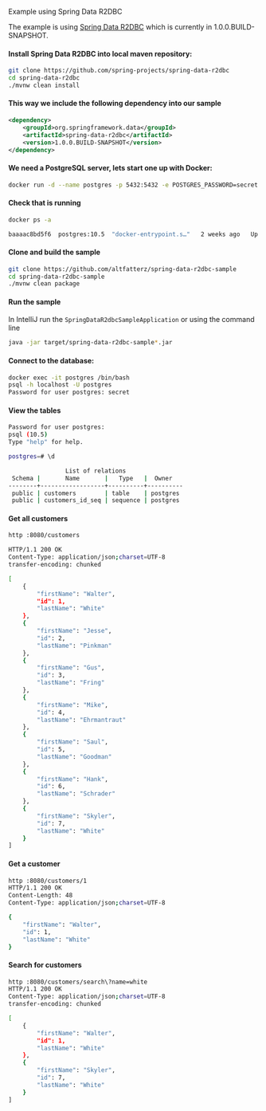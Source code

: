 Example using Spring Data R2DBC

The example is using [Spring Data R2DBC](https://github.com/spring-projects/spring-data-r2dbc) which is currently in 1.0.0.BUILD-SNAPSHOT.

#### Install Spring Data R2DBC into local maven repository:
```bash
git clone https://github.com/spring-projects/spring-data-r2dbc
cd spring-data-r2dbc
./mvnw clean install
```
 
#### This way we include the following dependency into our sample

```xml
<dependency>
    <groupId>org.springframework.data</groupId>
    <artifactId>spring-data-r2dbc</artifactId>
    <version>1.0.0.BUILD-SNAPSHOT</version>
</dependency>
``` 

#### We need a PostgreSQL server, lets start one up with Docker:
 
```bash
docker run -d --name postgres -p 5432:5432 -e POSTGRES_PASSWORD=secret postgres:10.5
```

#### Check that is running

```bash
docker ps -a

baaaac8bd5f6  postgres:10.5  "docker-entrypoint.s…"   2 weeks ago   Up 18 minutes   0.0.0.0:5432->5432/tcp   postgres
```

#### Clone and build the sample

```bash
git clone https://github.com/altfatterz/spring-data-r2dbc-sample
cd spring-data-r2dbc-sample
./mvnw clean package
```

#### Run the sample

In IntelliJ run the `SpringDataR2dbcSampleApplication` or using the command line

```bash
java -jar target/spring-data-r2dbc-sample*.jar
```

#### Connect to the database:
```bash
docker exec -it postgres /bin/bash
psql -h localhost -U postgres
Password for user postgres: secret
```

#### View the tables
```bash
Password for user postgres:
psql (10.5)
Type "help" for help.

postgres=# \d

                List of relations
 Schema |       Name       |   Type   |  Owner
--------+------------------+----------+----------
 public | customers        | table    | postgres
 public | customers_id_seq | sequence | postgres

```

#### Get all customers

```bash
http :8080/customers

HTTP/1.1 200 OK
Content-Type: application/json;charset=UTF-8
transfer-encoding: chunked

[
    {
        "firstName": "Walter",
        "id": 1,
        "lastName": "White"
    },
    {
        "firstName": "Jesse",
        "id": 2,
        "lastName": "Pinkman"
    },
    {
        "firstName": "Gus",
        "id": 3,
        "lastName": "Fring"
    },
    {
        "firstName": "Mike",
        "id": 4,
        "lastName": "Ehrmantraut"
    },
    {
        "firstName": "Saul",
        "id": 5,
        "lastName": "Goodman"
    },
    {
        "firstName": "Hank",
        "id": 6,
        "lastName": "Schrader"
    },
    {
        "firstName": "Skyler",
        "id": 7,
        "lastName": "White"
    }
]

```

#### Get a customer 

```bash
http :8080/customers/1
HTTP/1.1 200 OK
Content-Length: 48
Content-Type: application/json;charset=UTF-8

{
    "firstName": "Walter",
    "id": 1,
    "lastName": "White"
}
```

#### Search for customers

```bash
http :8080/customers/search\?name=white
HTTP/1.1 200 OK
Content-Type: application/json;charset=UTF-8
transfer-encoding: chunked

[
    {
        "firstName": "Walter",
        "id": 1,
        "lastName": "White"
    },
    {
        "firstName": "Skyler",
        "id": 7,
        "lastName": "White"
    }
]
```
